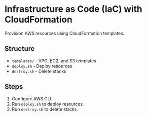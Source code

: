 # Infrastructure as Code (IaC) with CloudFormation

Provision AWS resources using CloudFormation templates.

## Structure
- `templates/` - VPC, EC2, and S3 templates
- `deploy.sh` - Deploy resources
- `destroy.sh` - Delete stacks

## Steps
1. Configure AWS CLI.
2. Run `deploy.sh` to deploy resources.
3. Run `destroy.sh` to delete stacks.
